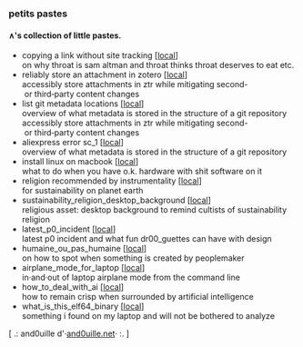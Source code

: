 ### petits pastes

#### ∧'s collection of little pastes.

- copying a link without site tracking \[[local](https://raw.githubusercontent.com/santosoj/petitspastes/main/storage/copying_a_link_without_site_tracking__20240203.txt)\]  
on why throat is sam altman and throat thinks throat deserves to eat etc.
- reliably store an attachment in zotero \[[local](https://raw.githubusercontent.com/santosoj/petitspastes/main/storage/reliably_store_attachment_in_zotero__20240203.txt)\]  
accessibly store attachments in ztr while mitigating second- or third‑party content changes
- list git metadata locations \[[local](https://raw.githubusercontent.com/santosoj/petitspastes/main/storage/list_git_metadata_locations__20240203.txt)\]  
overview of what metadata is stored in the structure of a git repository
accessibly store attachments in ztr while mitigating second- or third‑party content changes
- aliexpress error sc_1 \[[local](https://raw.githubusercontent.com/santosoj/petitspastes/main/storage/aliexpress_error_sc_1__20240206.txt)\]  
overview of what metadata is stored in the structure of a git repository
- install linux on macbook \[[local](https://raw.githubusercontent.com/santosoj/petitspastes/main/storage/install_linux_on_macbook__20240206.txt)\]  
what to do when you have o.k. hardware with shit software on it
- religion recommended by instrumentality \[[local](https://raw.githubusercontent.com/santosoj/petitspastes/main/storage/religion_recommended_by_instrumentality__20240206.txt)\]  
for sustainability on planet earth
- sustainability_religion_desktop_background \[[local](https://raw.githubusercontent.com/santosoj/petitspastes/main/storage/sustainability_religion_desktop_background__20240206.txt)\]  
religious asset: desktop background to remind cultists of sustainability religion
- latest_p0_incident \[[local](https://raw.githubusercontent.com/santosoj/petitspastes/main/storage/latest_p0_incident__20240207.txt)\]  
latest p0 incident and what fun dr00_guettes can have with design
- humaine_ou_pas_humaine \[[local](https://raw.githubusercontent.com/santosoj/petitspastes/main/storage/humaine_ou_pas_humaine__20240209.txt)\]  
on how to spot when something is created by peoplemaker
- airplane_mode_for_laptop \[[local](https://raw.githubusercontent.com/santosoj/petitspastes/main/storage/airplane_mode_for_laptop__20240209.txt)\]  
in·and·out of laptop airplane mode from the command line
- how_to_deal_with_ai \[[local](https://raw.githubusercontent.com/santosoj/petitspastes/main/storage/how_to_deal_with_ai__20240212.txt)\]  
how to remain crisp when surrounded by artificial intelligence
- what_is_this_elf64_binary \[[local](https://raw.githubusercontent.com/santosoj/petitspastes/main/storage/what_is_this_elf64_binary__20240213.txt)\]  
something i found on my laptop and will not be bothered to analyze

\[ .: and0uille d'·[and0uille.net](https://and0uille.net)· :. \]
